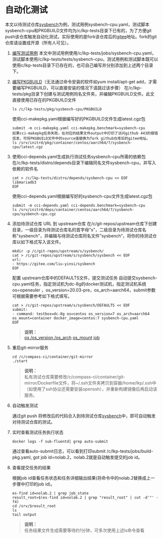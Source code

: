 # 自动化测试
本文以待测试仓库[sysbench](https://github.com/akopytov/sysbench)为例，测试用例sysbench-cpu.yaml，测试脚本sysbench-cpu和PKGBUILD文件均为/c/lkp-tests目录下已有的，为了方便git push该仓库触发自动化测试，实际使用的是fork该仓库后的[gitee](https://gitee.com/liu-yinsi/sysbench)地址。fork的git仓库请设置成开源（所有人可见）。

1. [编写测试用例](https://gitee.com/compass-ci/lkp-tests/blob/master/doc/add-testcase.md)
	本文中测试用例使用/c/lkp-tests/jobs/sysbench-cpu.yaml，测试脚本使用/c/lkp-tests/tests/sysbench-cpu，测试用例和测试脚本既可以使用c/lkp-tests目录下已存在的，也可自己编写并分别添加到上述两个目录下。

2. [编写PKGBUILD](https://gitee.com/openeuler/compass-ci/blob/master/doc/test-guide/write-PKGBUILD.zh.md)（无法通过命令安装的软件如yum install/apt-get add，才需要编写PKGBUILD，可以直接安装的情况下请跳过该步骤）
	在/c/lkp-tests/pkg目录下创建与测试用例同名文件夹，并编辑PKGBUILD文件。此文直接使用已存在的PKGBUILD文件
   	```
   	ls /c/lkp-tests/pkg/sysbench-cpu/PKGBUILD
	```
   	使用cci-makepkg.yaml根据编写好的PKGBUILD文件生成latest.cgz包
   	```
   	submit -m cci-makepkg.yaml cci-makepkg.benchmark=sysbench-cpu
   	如果cci-makepkg任务失败，在对应的结果文件output中打印了访问github 443的报错信息，可将PKGBUILD文件中的source值替换为fork github仓库后的gitee地址。
   	ls /srv/initrd/pkg/container/centos/aarch64/7/sysbench-cpu/latest.cgz
   	```

3. 使用cci-depends.yaml生成执行测试任务sysbench-cpu所需的依赖包
	在/c/lkp-tests/distro/depends目录下编辑同名文件sysbench-cpu，并写入依赖的软件名

   	```
   	cat > /c/lkp-tests/distro/depends/sysbench-cpu << EOF
   	libmariadb3
   	EOF
   	```
   	使用cci-depends.yaml根据编写好的sysbench-cpu文件生成latest.cgz包
   	```
  	submit -m cci-depends.yaml cci-depends.benchmark=sysbench-cpu
   	ls /srv/initrd/deps/container/centos/aarch64/7/sysbench-cpu/sysbench-cpu.cgz
   	```

4. 添加待测试仓库 URL 到 upstream仓库
	在/c/git-repos/upstream仓库下创建目录，一级目录为待测试仓库名的首字母"s"，二级目录为待测试仓库名称"sysbench"，并编辑与待测试仓库同名文件”sysbench“，将你的待测试仓库以如下格式写入该文件。
   	```
   	mkdir -p /c/git-repos/upstream/s/sysbench/
   	cat > /c/git-repos/upstream/s/sysbench/sysbench << EOF
   	url:
   	- https://gitee.com/liu-yinsi/sysbench
   	EOF
   	```

	配置 upstream仓库中的DEFAULTS文件，提交测试任务
	自动提交sysbench-cpu.yaml任务，指定测试机为dc-8g的docker测试机，指定测试机系统os=openeuler ，os_version=20.03-pre，os_arch=aarch64，submit参数可根据需要参考如下格式填写。

	```
   	cat > /c/git-repos/upstream/s/sysbench/DEFAULTS << EOF
   	submit:
   	- command: testbox=dc-8g os=centos os_version=7 os_arch=aarch64 os_mount=container docker_image=centos:7 sysbench-cpu.yaml
   	EOF
   	```

	> **说明：**      
	> [os /os_version /os_arch](https://gitee.com/openeuler/compass-ci/blob/master/doc/job/fields/os-os_verison-os_arch.md) [os_mount](https://gitee.com/openeuler/compass-ci/blob/master/doc/job/fields/os_mount.md)
	> [job](https://gitee.com/openeuler/compass-ci/tree/master/doc/job)
	
5. 重启git-mirror服务
	```
	cd /c/compass-ci/container/git-mirror
	./start
	```
	
	> **说明：**    
	> 私有测试仓库需要修改/c/compass-ci/container/git-mirror/Dockerfile文件，将~/.ssh文件夹拷贝到容器/home/lkp/.ssh中（如使用了ssh协议还需要安装openssh），并重新构建镜像后再启动该服务。
	
6. 自动触发测试
	
	通过git push 将修改后的代码合入到待测试仓库[sysbench](https://gitee.com/liu-yinsi/sysbench)中，即可自动触发对待测试仓库的测试。
	
7. 实时查看测试任务执行状态
	
	```
	docker logs -f sub-fluentd| grep auto-submit
	```
	
	通过查看auto-submit日志，可以看到打印submit /c/lkp-tests/jobs/build-pkg.yaml, got job id=nolab.2，nolab.2就是自动触发提交的job id。
	
8. 查看提交任务的结果
	
	根据job id查看任务状态和任务详细输出结果(将命令中的nolab.2替换成上一步骤中打印的job id)。
	
	```
	es-find id=nolab.2 | grep job_state
	result_root=$(es-find id=nolab.2 | grep "result_root" | cut -d'"' -f4)
	cd /srv/$result_root
	ls
	tail output
	```
	
	> **说明：**    
	> 任务结果文件生成需要等待约1分钟，可多次使用上述ls命令查看
